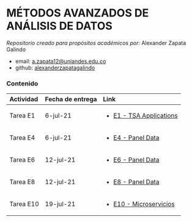 # MÉTODOS AVANZADOS DE ANÁLISIS DE DATOS
*Repositorio creado para propósitos académicos por:* Alexander Zapata Galindo 

- email: <a.zapata12@uniandes.edu.co>
- github: [alexanderzapatagalindo](http://github.com/alexanderzapatagalindo)

### Contenido
| Actividad | Fecha de entrega | Link |
| :----| :----| :----|
| Tarea E1 | 6-jul-21 | <ul><li>[E1 - TSA Applications](https://github.com/alexanderzapatagalindo/MetodosAvanzadosAnalisisDatos/blob/main/Tarea%20E1.docx) </li> </ul> | 
| Tarea E4 | 6-jul-21 |<ul><li>[E4 - Panel Data](https://github.com/alexanderzapatagalindo/MetodosAvanzadosAnalisisDatos/blob/main/Tarea%20E4.docx) </li> </ul> | 
| Tarea E6 | 12-jul-21 |<ul><li>[E6 - Panel Data](https://github.com/alexanderzapatagalindo/MetodosAvanzadosAnalisisDatos/blob/main/Tarea%20E6.docx) </li> </ul> | 
| Tarea E8 | 12-jul-21 |<ul><li>[E8 - Panel Data](https://github.com/alexanderzapatagalindo/MetodosAvanzadosAnalisisDatos/blob/main/Tarea%20E8.docx) </li> </ul> | 
| Tarea E10 | 19-jul-21 |<ul><li>[E10 - Microservicios](https://github.com/alexanderzapatagalindo/MetodosAvanzadosAnalisisDatos/blob/main/Tarea%2010.docx) </li> </ul> | 

